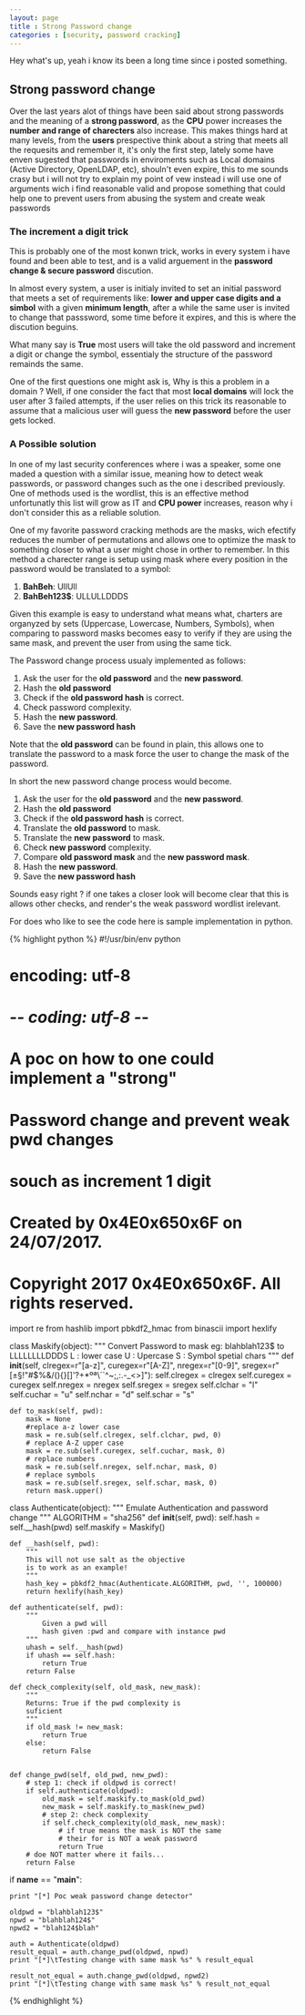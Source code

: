 ```yaml
---
layout: page 
title : Strong Password change
categories : [security, password cracking]
---
```


Hey what's up, yeah i know its been a long time since i posted something.

## Strong password change

Over the last years alot of things have been said about strong passwords and the meaning of a **strong password**, as the **CPU** power increases the **number and range of charecters** also increase. This makes things hard at many levels, from the **users** prespective think about a string that meets all the requesits and remember it, it's only the first step, lately some have enven sugested that passwords in enviroments such as Local domains (Active Directory, OpenLDAP, etc), shouln't even expire, this to me sounds crasy but i will not try to explain my point of vew instead i will use one of arguments wich i find reasonable valid and propose something that could help one to prevent users from abusing the system and create weak passwords


### The increment a digit trick

This is probably one of the most konwn trick, works in every system i have found and been able to test, and is a valid arguement in the **password change & secure password** discution.

In almost every system, a user is initialy invited to set an initial password that meets a set of requirements like: **lower and upper case digits and a simbol** with a given **minimum length**, after a while the same user is invited to change that passsword, some time before it expires, and this is where the discution beguins.

What many say is **True** most users will take the old password and increment a digit or change the symbol, essentialy the structure of the password remainds the same.

One of the first questions one might ask is, Why is this a problem in a domain ?
Well, if one consider the fact that most **local domains** will lock the user after 3 failed attempts, if the user relies on this trick its reasonable to assume that a malicious user will guess the **new password** before the user gets locked.


### A Possible solution

In one of my last security conferences where i was a speaker, some one maded a question with a similar issue, meaning how to detect weak passwords, or password changes such as the one i described previously. One of methods used is the wordlist, this is an effective method unfortunatly this list will grow as IT and **CPU power** increases, reason why i don't consider this as a reliable solution.


One of my favorite password cracking methods are the masks, wich efectify reduces the number of permutations and allows one to optimize the mask to something closer to what a user might chose in orther to remember. In this method a charecter range is setup using mask where every position in the password would be translated to a symbol:

1. **BahBeh**: UllUll
2. **BahBeh123$**: ULLULLDDDS

Given this example is easy to understand what means what, charters are organyzed by sets (Uppercase, Lowercase, Numbers, Symbols), when comparing to password masks becomes easy to verify if they are using the same mask, and prevent the user from using the same tick.


The Password change process usualy implemented as follows:

1. Ask the user for the **old password** and the **new password**.
2. Hash the **old password**
3. Check if the **old password hash** is correct.
4. Check password complexity.
5. Hash the **new password**.
6. Save the **new password hash**

Note that the **old password** can be found in plain, this allows one to translate the password to a mask force the user to change the mask of the password.

In short the new password change process would become.

1. Ask the user for the **old password** and the **new password**.
2. Hash the **old password**
3. Check if the **old password hash** is correct.
4. Translate the **old password** to mask.
5. Translate the **new password** to mask.
6. Check **new password** complexity.
7. Compare **old password mask** and the **new password mask**.
8. Hash the **new password**.
9. Save the **new password hash**
 
Sounds easy right ? if one takes a closer look will become clear that this is allows other checks, and render's the weak password wordlist irelevant.

For does who like to see the code here is sample implementation in python.

{% highlight python %}
#!/usr/bin/env python
# encoding: utf-8
# -*- coding: utf-8 -*-
#
# A poc on how to one could implement a "strong"
# Password change and prevent weak pwd changes 
# souch as increment 1 digit
# Created by 0x4E0x650x6F on 24/07/2017.
# Copyright 2017 0x4E0x650x6F. All rights reserved.

import re
from hashlib import pbkdf2_hmac
from binascii import hexlify


class Maskify(object):
    """
        Convert Password to mask eg:
        blahblah123$ to LLLLLLLLDDDS
        L : lower case
        U : Upercase 
        S : Symbol spetial chars
    """
    def __init__(self, clregex=r"[a-z]", curegex=r"[A-Z]", nregex=r"[0-9]", 
            sregex=r"[±§!\"#$%&/(){}\[\]'?+*ºª\´\`^~;,:\.-_<>]"):
        self.clregex = clregex
        self.curegex = curegex
        self.nregex = nregex
        self.sregex = sregex
        self.clchar = "l"
        self.cuchar = "u"
        self.nchar = "d"
        self.schar = "s"

    def to_mask(self, pwd):
        mask = None
        #replace a-z lower case
        mask = re.sub(self.clregex, self.clchar, pwd, 0)
        # replace A-Z upper case
        mask = re.sub(self.curegex, self.cuchar, mask, 0)
        # replace numbers
        mask = re.sub(self.nregex, self.nchar, mask, 0)
        # replace symbols
        mask = re.sub(self.sregex, self.schar, mask, 0)
        return mask.upper()
        

class Authenticate(object):
    """
    Emulate Authentication and password change
    """
    ALGORITHM = "sha256"
    def __init__(self, pwd):
        self.hash = self.__hash(pwd)
        self.maskify = Maskify()
    
    def __hash(self, pwd):
        """
        This will not use salt as the objective 
        is to work as an example!
        """
        hash_key = pbkdf2_hmac(Authenticate.ALGORITHM, pwd, '', 100000)
        return hexlify(hash_key)
    
    def authenticate(self, pwd):
        """
            Given a pwd will 
            hash given :pwd and compare with instance pwd 
        """
        uhash = self.__hash(pwd)
        if uhash == self.hash:
            return True
        return False
    
    def check_complexity(self, old_mask, new_mask):
        """
        Returns: True if the pwd complexity is 
        suficient
        """
        if old_mask != new_mask:
            return True
        else:
            return False
        

    def change_pwd(self, old_pwd, new_pwd):
        # step 1: check if oldpwd is correct!
        if self.authenticate(oldpwd):
            old_mask = self.maskify.to_mask(old_pwd)
            new_mask = self.maskify.to_mask(new_pwd)
            # step 2: check complexity
            if self.check_complexity(old_mask, new_mask):
                # if true means the mask is NOT the same
                # their for is NOT a weak password
                return True
        # doe NOT matter where it fails...
        return False



if __name__ == "__main__":
    
    print "[*] Poc weak password change detector"
    
    oldpwd = "blahblah123$"
    npwd = "blahblah124$"
    npwd2 = "blah124$blah"
    
    auth = Authenticate(oldpwd)
    result_equal = auth.change_pwd(oldpwd, npwd)
    print "[*]\tTesting change with same mask %s" % result_equal

    result_not_equal = auth.change_pwd(oldpwd, npwd2)
    print "[*]\tTesting change with same mask %s" % result_not_equal
{% endhighlight %}


